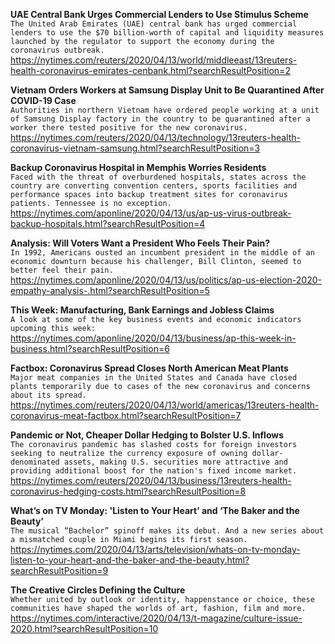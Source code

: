 **UAE Central Bank Urges Commercial Lenders to Use Stimulus Scheme**\
`The United Arab Emirates (UAE) central bank has urged commercial lenders to use the $70 billion-worth of capital and liquidity measures launched by the regulator to support the economy during the coronavirus outbreak.`\
https://nytimes.com/reuters/2020/04/13/world/middleeast/13reuters-health-coronavirus-emirates-cenbank.html?searchResultPosition=2

**Vietnam Orders Workers at Samsung Display Unit to Be Quarantined After COVID-19 Case**\
`Authorities in northern Vietnam have ordered people working at a unit of Samsung Display factory in the country to be quarantined after a worker there tested positive for the new coronavirus.`\
https://nytimes.com/reuters/2020/04/13/technology/13reuters-health-coronavirus-vietnam-samsung.html?searchResultPosition=3

**Backup Coronavirus Hospital in Memphis Worries Residents**\
`Faced with the threat of overburdened hospitals, states across the country are converting convention centers, sports facilities and performance spaces into backup treatment sites for coronavirus patients. Tennessee is no exception. `\
https://nytimes.com/aponline/2020/04/13/us/ap-us-virus-outbreak-backup-hospitals.html?searchResultPosition=4

**Analysis: Will Voters Want a President Who Feels Their Pain?**\
`In 1992, Americans ousted an incumbent president in the middle of an economic downturn because his challenger, Bill Clinton, seemed to better feel their pain. `\
https://nytimes.com/aponline/2020/04/13/us/politics/ap-us-election-2020-empathy-analysis-.html?searchResultPosition=5

**This Week: Manufacturing, Bank Earnings and Jobless Claims**\
`A look at some of the key business events and economic indicators upcoming this week:`\
https://nytimes.com/aponline/2020/04/13/business/ap-this-week-in-business.html?searchResultPosition=6

**Factbox: Coronavirus Spread Closes North American Meat Plants**\
`Major meat companies in the United States and Canada have closed plants temporarily due to cases of the new coronavirus and concerns about its spread. `\
https://nytimes.com/reuters/2020/04/13/world/americas/13reuters-health-coronavirus-meat-factbox.html?searchResultPosition=7

**Pandemic or Not, Cheaper Dollar Hedging to Bolster U.S. Inflows**\
`The coronavirus pandemic has slashed costs for foreign investors seeking to neutralize the currency exposure of owning dollar-denominated assets, making U.S. securities more attractive and providing additional boost for the nation's fixed income market. `\
https://nytimes.com/reuters/2020/04/13/business/13reuters-health-coronavirus-hedging-costs.html?searchResultPosition=8

**What’s on TV Monday: 'Listen to Your Heart’ and ‘The Baker and the Beauty’**\
`The musical “Bachelor” spinoff makes its debut. And a new series about a mismatched couple in Miami begins its first season.`\
https://nytimes.com/2020/04/13/arts/television/whats-on-tv-monday-listen-to-your-heart-and-the-baker-and-the-beauty.html?searchResultPosition=9

**The Creative Circles Defining the Culture**\
`Whether united by outlook or identity, happenstance or choice, these communities have shaped the worlds of art, fashion, film and more.`\
https://nytimes.com/interactive/2020/04/13/t-magazine/culture-issue-2020.html?searchResultPosition=10

